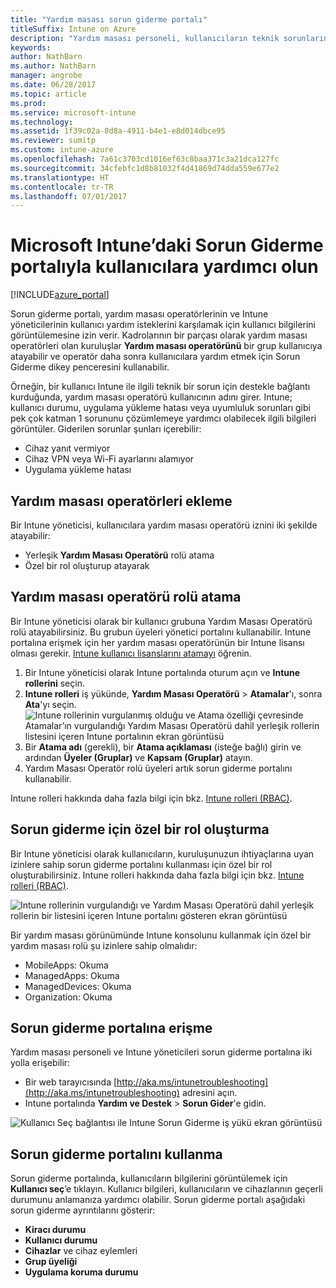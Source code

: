 ```yaml
---
title: "Yardım masası sorun giderme portalı"
titleSuffix: Intune on Azure
description: "Yardım masası personeli, kullanıcıların teknik sorunlarını çözmek için sorun giderme portalını kullanır"
keywords: 
author: NathBarn
ms.author: NathBarn
manager: angrobe
ms.date: 06/28/2017
ms.topic: article
ms.prod: 
ms.service: microsoft-intune
ms.technology: 
ms.assetid: 1f39c02a-8d8a-4911-b4e1-e8d014dbce95
ms.reviewer: sumitp
ms.custom: intune-azure
ms.openlocfilehash: 7a61c3703cd1016ef63c8baa371c3a21dca127fc
ms.sourcegitcommit: 34cfebfc1d8b81032f4d41869d74dda559e677e2
ms.translationtype: HT
ms.contentlocale: tr-TR
ms.lasthandoff: 07/01/2017
---
```

# <a name="help-users-with-the-troubleshooting-portal-in-microsoft-intune"></a>Microsoft Intune’daki Sorun Giderme portalıyla kullanıcılara yardımcı olun

[!INCLUDE[azure_portal](./includes/azure_portal.md)]

Sorun giderme portalı, yardım masası operatörlerinin ve Intune yöneticilerinin kullanıcı yardım isteklerini karşılamak için kullanıcı bilgilerini görüntülemesine izin verir. Kadrolarının bir parçası olarak yardım masası operatörleri olan kuruluşlar **Yardım masası operatörünü** bir grup kullanıcıya atayabilir ve operatör daha sonra kullanıcılara yardım etmek için Sorun Giderme dikey penceresini kullanabilir.

Örneğin, bir kullanıcı Intune ile ilgili teknik bir sorun için destekle bağlantı kurduğunda, yardım masası operatörü kullanıcının adını girer. Intune; kullanıcı durumu, uygulama yükleme hatası veya uyumluluk sorunları gibi pek çok katman 1 sorununu çözümlemeye yardımcı olabilecek ilgili bilgileri görüntüler. Giderilen sorunlar şunları içerebilir:
- Cihaz yanıt vermiyor
-   Cihaz VPN veya Wi-Fi ayarlarını alamıyor
-   Uygulama yükleme hatası


## <a name="add-help-desk-operators"></a>Yardım masası operatörleri ekleme
Bir Intune yöneticisi, kullanıcılara yardım masası operatörü iznini iki şekilde atayabilir:
- Yerleşik **Yardım Masası Operatörü** rolü atama
- Özel bir rol oluşturup atayarak

## <a name="assign-help-desk-operator-role"></a>Yardım masası operatörü rolü atama
Bir Intune yöneticisi olarak bir kullanıcı grubuna Yardım Masası Operatörü rolü atayabilirsiniz. Bu grubun üyeleri yönetici portalını kullanabilir. Intune portalına erişmek için her yardım masası operatörünün bir Intune lisansı olması gerekir. [Intune kullanıcı lisanslarını atamayı](licenses-assign.md) öğrenin.

1. Bir Intune yöneticisi olarak Intune portalında oturum açın ve **Intune rollerini** seçin.
2. **Intune rolleri** iş yükünde, **Yardım Masası Operatörü** > **Atamalar**'ı, sonra **Ata**'yı seçin.
  ![Intune rollerinin vurgulanmış olduğu ve Atama özelliği çevresinde Atamalar’ın vurgulandığı Yardım Masası Operatörü dahil yerleşik rollerin listesini içeren Intune portalının ekran görüntüsü](./media/help-desk-user-assign.png)
3. Bir **Atama adı** (gerekli), bir **Atama açıklaması** (isteğe bağlı) girin ve ardından **Üyeler (Gruplar)** ve **Kapsam (Gruplar)** atayın.
4. Yardım Masası Operatör rolü üyeleri artık sorun giderme portalını kullanabilir.

Intune rolleri hakkında daha fazla bilgi için bkz. [Intune rolleri (RBAC)](role-based-access-control.md).

## <a name="create-a-custom-role-for-troubleshooting"></a>Sorun giderme için özel bir rol oluşturma
Bir Intune yöneticisi olarak kullanıcıların, kuruluşunuzun ihtiyaçlarına uyan izinlere sahip sorun giderme portalını kullanması için özel bir rol oluşturabilirsiniz. Intune rolleri hakkında daha fazla bilgi için bkz. [Intune rolleri (RBAC)](role-based-access-control.md).

![Intune rollerinin vurgulandığı ve Yardım Masası Operatörü dahil yerleşik rollerin bir listesini içeren Intune portalını gösteren ekran görüntüsü](./media/help-desk-user-add.png)

Bir yardım masası görünümünde Intune konsolunu kullanmak için özel bir yardım masası rolü şu izinlere sahip olmalıdır:
- MobileApps: Okuma
- ManagedApps: Okuma
- ManagedDevices: Okuma
- Organization: Okuma

## <a name="access-the-troubleshooting-portal"></a>Sorun giderme portalına erişme

Yardım masası personeli ve Intune yöneticileri sorun giderme portalına iki yolla erişebilir:
- Bir web tarayıcısında [http://aka.ms/intunetroubleshooting](http://aka.ms/intunetroubleshooting) adresini açın.
- Intune portalında **Yardım ve Destek** > **Sorun Gider**'e gidin.

![Kullanıcı Seç bağlantısı ile Intune Sorun Giderme iş yükü ekran görüntüsü](media/help-desk-user.png)

## <a name="use-the-troubleshooting-portal"></a>Sorun giderme portalını kullanma

Sorun giderme portalında, kullanıcıların bilgilerini görüntülemek için **Kullanıcı seç**’e tıklayın. Kullanıcı bilgileri, kullanıcıların ve cihazlarının geçerli durumunu anlamanıza yardımcı olabilir. Sorun giderme portalı aşağıdaki sorun giderme ayrıntılarını gösterir:
- **Kiracı durumu**
- **Kullanıcı durumu**
- **Cihazlar** ve cihaz eylemleri
- **Grup üyeliği**
- **Uygulama koruma durumu**
